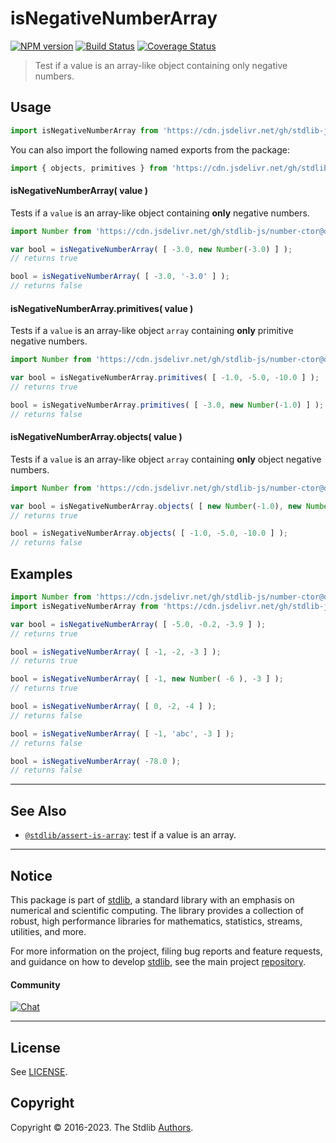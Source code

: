 <!--

@license Apache-2.0

Copyright (c) 2018 The Stdlib Authors.

Licensed under the Apache License, Version 2.0 (the "License");
you may not use this file except in compliance with the License.
You may obtain a copy of the License at

   http://www.apache.org/licenses/LICENSE-2.0

Unless required by applicable law or agreed to in writing, software
distributed under the License is distributed on an "AS IS" BASIS,
WITHOUT WARRANTIES OR CONDITIONS OF ANY KIND, either express or implied.
See the License for the specific language governing permissions and
limitations under the License.

-->

# isNegativeNumberArray

[![NPM version][npm-image]][npm-url] [![Build Status][test-image]][test-url] [![Coverage Status][coverage-image]][coverage-url] <!-- [![dependencies][dependencies-image]][dependencies-url] -->

> Test if a value is an array-like object containing only negative numbers.



<section class="usage">

## Usage

```javascript
import isNegativeNumberArray from 'https://cdn.jsdelivr.net/gh/stdlib-js/assert-is-negative-number-array@deno/mod.js';
```

You can also import the following named exports from the package:

```javascript
import { objects, primitives } from 'https://cdn.jsdelivr.net/gh/stdlib-js/assert-is-negative-number-array@deno/mod.js';
```

#### isNegativeNumberArray( value )

Tests if a `value` is an array-like object containing **only** negative numbers.

<!-- eslint-disable no-new-wrappers -->

```javascript
import Number from 'https://cdn.jsdelivr.net/gh/stdlib-js/number-ctor@deno/mod.js';

var bool = isNegativeNumberArray( [ -3.0, new Number(-3.0) ] );
// returns true

bool = isNegativeNumberArray( [ -3.0, '-3.0' ] );
// returns false
```

#### isNegativeNumberArray.primitives( value )

Tests if a `value` is an array-like object `array` containing **only** primitive negative numbers.

<!-- eslint-disable no-new-wrappers -->

```javascript
import Number from 'https://cdn.jsdelivr.net/gh/stdlib-js/number-ctor@deno/mod.js';

var bool = isNegativeNumberArray.primitives( [ -1.0, -5.0, -10.0 ] );
// returns true

bool = isNegativeNumberArray.primitives( [ -3.0, new Number(-1.0) ] );
// returns false
```

#### isNegativeNumberArray.objects( value )

Tests if a `value` is an array-like object `array` containing **only** object negative numbers.

<!-- eslint-disable no-new-wrappers, max-len -->

```javascript
import Number from 'https://cdn.jsdelivr.net/gh/stdlib-js/number-ctor@deno/mod.js';

var bool = isNegativeNumberArray.objects( [ new Number(-1.0), new Number(-1.0) ] );
// returns true

bool = isNegativeNumberArray.objects( [ -1.0, -5.0, -10.0 ] );
// returns false
```

</section>

<!-- /.usage -->

<section class="examples">

## Examples

<!-- eslint-disable no-new-wrappers -->

<!-- eslint no-undef: "error" -->

```javascript
import Number from 'https://cdn.jsdelivr.net/gh/stdlib-js/number-ctor@deno/mod.js';
import isNegativeNumberArray from 'https://cdn.jsdelivr.net/gh/stdlib-js/assert-is-negative-number-array@deno/mod.js';

var bool = isNegativeNumberArray( [ -5.0, -0.2, -3.9 ] );
// returns true

bool = isNegativeNumberArray( [ -1, -2, -3 ] );
// returns true

bool = isNegativeNumberArray( [ -1, new Number( -6 ), -3 ] );
// returns true

bool = isNegativeNumberArray( [ 0, -2, -4 ] );
// returns false

bool = isNegativeNumberArray( [ -1, 'abc', -3 ] );
// returns false

bool = isNegativeNumberArray( -78.0 );
// returns false
```

</section>

<!-- /.examples -->

<!-- Section for related `stdlib` packages. Do not manually edit this section, as it is automatically populated. -->

<section class="related">

* * *

## See Also

-   <span class="package-name">[`@stdlib/assert-is-array`][@stdlib/assert/is-array]</span><span class="delimiter">: </span><span class="description">test if a value is an array.</span>

</section>

<!-- /.related -->

<!-- Section for all links. Make sure to keep an empty line after the `section` element and another before the `/section` close. -->


<section class="main-repo" >

* * *

## Notice

This package is part of [stdlib][stdlib], a standard library with an emphasis on numerical and scientific computing. The library provides a collection of robust, high performance libraries for mathematics, statistics, streams, utilities, and more.

For more information on the project, filing bug reports and feature requests, and guidance on how to develop [stdlib][stdlib], see the main project [repository][stdlib].

#### Community

[![Chat][chat-image]][chat-url]

---

## License

See [LICENSE][stdlib-license].


## Copyright

Copyright &copy; 2016-2023. The Stdlib [Authors][stdlib-authors].

</section>

<!-- /.stdlib -->

<!-- Section for all links. Make sure to keep an empty line after the `section` element and another before the `/section` close. -->

<section class="links">

[npm-image]: http://img.shields.io/npm/v/@stdlib/assert-is-negative-number-array.svg
[npm-url]: https://npmjs.org/package/@stdlib/assert-is-negative-number-array

[test-image]: https://github.com/stdlib-js/assert-is-negative-number-array/actions/workflows/test.yml/badge.svg?branch=main
[test-url]: https://github.com/stdlib-js/assert-is-negative-number-array/actions/workflows/test.yml?query=branch:main

[coverage-image]: https://img.shields.io/codecov/c/github/stdlib-js/assert-is-negative-number-array/main.svg
[coverage-url]: https://codecov.io/github/stdlib-js/assert-is-negative-number-array?branch=main

<!--

[dependencies-image]: https://img.shields.io/david/stdlib-js/assert-is-negative-number-array.svg
[dependencies-url]: https://david-dm.org/stdlib-js/assert-is-negative-number-array/main

-->

[chat-image]: https://img.shields.io/gitter/room/stdlib-js/stdlib.svg
[chat-url]: https://app.gitter.im/#/room/#stdlib-js_stdlib:gitter.im

[stdlib]: https://github.com/stdlib-js/stdlib

[stdlib-authors]: https://github.com/stdlib-js/stdlib/graphs/contributors

[umd]: https://github.com/umdjs/umd
[es-module]: https://developer.mozilla.org/en-US/docs/Web/JavaScript/Guide/Modules

[deno-url]: https://github.com/stdlib-js/assert-is-negative-number-array/tree/deno
[umd-url]: https://github.com/stdlib-js/assert-is-negative-number-array/tree/umd
[esm-url]: https://github.com/stdlib-js/assert-is-negative-number-array/tree/esm
[branches-url]: https://github.com/stdlib-js/assert-is-negative-number-array/blob/main/branches.md

[stdlib-license]: https://raw.githubusercontent.com/stdlib-js/assert-is-negative-number-array/main/LICENSE

<!-- <related-links> -->

[@stdlib/assert/is-array]: https://github.com/stdlib-js/assert-is-array/tree/deno

<!-- </related-links> -->

</section>

<!-- /.links -->
